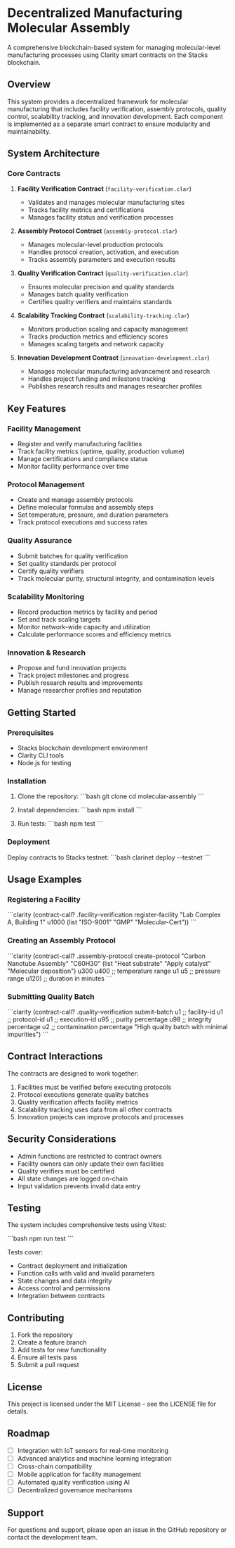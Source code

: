 # Decentralized Manufacturing Molecular Assembly

A comprehensive blockchain-based system for managing molecular-level manufacturing processes using Clarity smart contracts on the Stacks blockchain.

## Overview

This system provides a decentralized framework for molecular manufacturing that includes facility verification, assembly protocols, quality control, scalability tracking, and innovation development. Each component is implemented as a separate smart contract to ensure modularity and maintainability.

## System Architecture

### Core Contracts

1. **Facility Verification Contract** (`facility-verification.clar`)
    - Validates and manages molecular manufacturing sites
    - Tracks facility metrics and certifications
    - Manages facility status and verification processes

2. **Assembly Protocol Contract** (`assembly-protocol.clar`)
    - Manages molecular-level production protocols
    - Handles protocol creation, activation, and execution
    - Tracks assembly parameters and execution results

3. **Quality Verification Contract** (`quality-verification.clar`)
    - Ensures molecular precision and quality standards
    - Manages batch quality verification
    - Certifies quality verifiers and maintains standards

4. **Scalability Tracking Contract** (`scalability-tracking.clar`)
    - Monitors production scaling and capacity management
    - Tracks production metrics and efficiency scores
    - Manages scaling targets and network capacity

5. **Innovation Development Contract** (`innovation-development.clar`)
    - Manages molecular manufacturing advancement and research
    - Handles project funding and milestone tracking
    - Publishes research results and manages researcher profiles

## Key Features

### Facility Management
- Register and verify manufacturing facilities
- Track facility metrics (uptime, quality, production volume)
- Manage certifications and compliance status
- Monitor facility performance over time

### Protocol Management
- Create and manage assembly protocols
- Define molecular formulas and assembly steps
- Set temperature, pressure, and duration parameters
- Track protocol executions and success rates

### Quality Assurance
- Submit batches for quality verification
- Set quality standards per protocol
- Certify quality verifiers
- Track molecular purity, structural integrity, and contamination levels

### Scalability Monitoring
- Record production metrics by facility and period
- Set and track scaling targets
- Monitor network-wide capacity and utilization
- Calculate performance scores and efficiency metrics

### Innovation & Research
- Propose and fund innovation projects
- Track project milestones and progress
- Publish research results and improvements
- Manage researcher profiles and reputation

## Getting Started

### Prerequisites
- Stacks blockchain development environment
- Clarity CLI tools
- Node.js for testing

### Installation

1. Clone the repository:
   \`\`\`bash
   git clone <repository-url>
   cd molecular-assembly
   \`\`\`

2. Install dependencies:
   \`\`\`bash
   npm install
   \`\`\`

3. Run tests:
   \`\`\`bash
   npm test
   \`\`\`

### Deployment

Deploy contracts to Stacks testnet:
\`\`\`bash
clarinet deploy --testnet
\`\`\`

## Usage Examples

### Registering a Facility
\`\`\`clarity
(contract-call? .facility-verification register-facility
"Lab Complex A, Building 1"
u1000
(list "ISO-9001" "GMP" "Molecular-Cert"))
\`\`\`

### Creating an Assembly Protocol
\`\`\`clarity
(contract-call? .assembly-protocol create-protocol
"Carbon Nanotube Assembly"
"C60H30"
(list "Heat substrate" "Apply catalyst" "Molecular deposition")
u300 u400  ;; temperature range
u1 u5      ;; pressure range
u120)      ;; duration in minutes
\`\`\`

### Submitting Quality Batch
\`\`\`clarity
(contract-call? .quality-verification submit-batch
u1    ;; facility-id
u1    ;; protocol-id
u1    ;; execution-id
u95   ;; purity percentage
u98   ;; integrity percentage
u2    ;; contamination percentage
"High quality batch with minimal impurities")
\`\`\`

## Contract Interactions

The contracts are designed to work together:

1. Facilities must be verified before executing protocols
2. Protocol executions generate quality batches
3. Quality verification affects facility metrics
4. Scalability tracking uses data from all other contracts
5. Innovation projects can improve protocols and processes

## Security Considerations

- Admin functions are restricted to contract owners
- Facility owners can only update their own facilities
- Quality verifiers must be certified
- All state changes are logged on-chain
- Input validation prevents invalid data entry

## Testing

The system includes comprehensive tests using Vitest:

\`\`\`bash
npm run test
\`\`\`

Tests cover:
- Contract deployment and initialization
- Function calls with valid and invalid parameters
- State changes and data integrity
- Access control and permissions
- Integration between contracts

## Contributing

1. Fork the repository
2. Create a feature branch
3. Add tests for new functionality
4. Ensure all tests pass
5. Submit a pull request

## License

This project is licensed under the MIT License - see the LICENSE file for details.

## Roadmap

- [ ] Integration with IoT sensors for real-time monitoring
- [ ] Advanced analytics and machine learning integration
- [ ] Cross-chain compatibility
- [ ] Mobile application for facility management
- [ ] Automated quality verification using AI
- [ ] Decentralized governance mechanisms

## Support

For questions and support, please open an issue in the GitHub repository or contact the development team.

